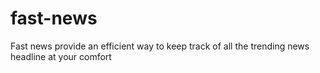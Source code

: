 # fast-news
Fast news provide an efficient way to keep track of all the trending news headline at your comfort
